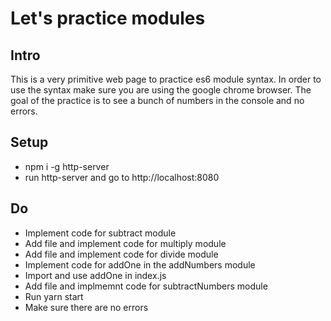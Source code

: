 # Let's practice modules
## Intro
This is a very primitive web page to practice es6 module syntax. In order to use the syntax make sure you are using the google chrome browser. The goal of the practice is to see a bunch of numbers in the console and no errors.
## Setup
* npm i -g http-server
* run http-server and go to http://localhost:8080

## Do
* Implement code for subtract module
* Add file and implement code for multiply module
* Add file and implement code for divide module
* Implement code for addOne in the addNumbers module
* Import and use addOne in index.js
* Add file and implmemnt code for subtractNumbers module
* Run yarn start
* Make sure there are no errors

